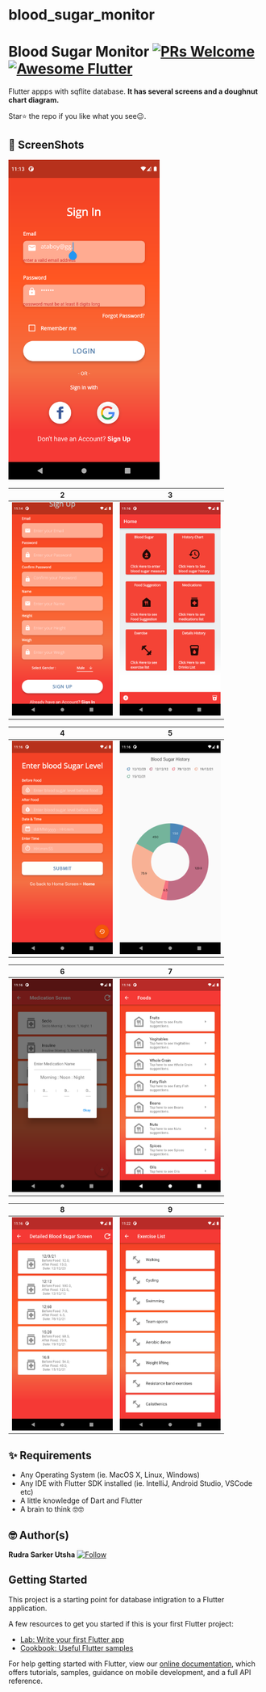 # blood_sugar_monitor

# Blood Sugar Monitor [![PRs Welcome](https://img.shields.io/badge/PRs-welcome-brightgreen.svg?style=flat-square)](http://makeapullrequest.com) <a href="https://github.com/RudraSarker"><img alt="Awesome Flutter" src="https://img.shields.io/badge/Awesome-Flutter-blue.svg?longCache=true&style=flat-square" /></a>

Flutter appps with sqflite database. 
**It has several screens and a doughnut chart diagram.**

Star⭐ the repo if you like what you see😉.


## 📸 ScreenShots

<img src="ss/1.png" width="300">

| 2 | 3 |
|------|-------|
|<img src="ss/2.png" width="200">|<img src="ss/3.png" width="200">|

| 4 | 5 |
|------|-------|
|<img src="ss/4.png" width="200">|<img src="ss/5.png" width="200">|


| 6 | 7 |
|------|-------|
|<img src="ss/6.png" width="200">|<img src="ss/7.png" width="200">|

| 8 | 9 |
|------|-------|
|<img src="ss/8.png" width="200">|<img src="ss/9.png" width="200">|




## ✨ Requirements
* Any Operating System (ie. MacOS X, Linux, Windows)
* Any IDE with Flutter SDK installed (ie. IntelliJ, Android Studio, VSCode etc)
* A little knowledge of Dart and Flutter
* A brain to think 🤓🤓

## 🤓 Author(s)
**Rudra Sarker Utsha** [![ Follow](https://github.com/RudraSarker)](https://github.com/RudraSarker)

## Getting Started

This project is a starting point for database intigration to a Flutter application.

A few resources to get you started if this is your first Flutter project:

- [Lab: Write your first Flutter app](https://flutter.io/docs/get-started/codelab)
- [Cookbook: Useful Flutter samples](https://flutter.io/docs/cookbook)

For help getting started with Flutter, view our 
[online documentation](https://flutter.io/docs), which offers tutorials, 
samples, guidance on mobile development, and a full API reference.
